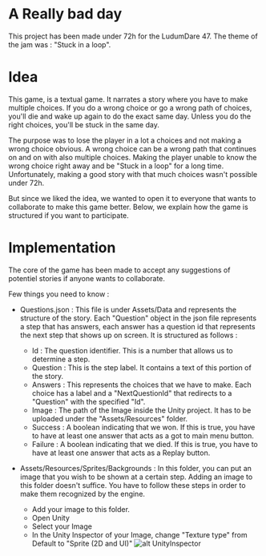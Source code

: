 # A Really bad day

This project has been made under 72h for the LudumDare 47. 
The theme of the jam was : "Stuck in a loop".

# Idea

This game, is a textual game. It narrates a story where you have to make multiple choices. 
If you do a wrong choice or go a wrong path of choices, you'll die and wake up again to do the exact same day. 
Unless you do the right choices, you'll be stuck in the same day. 

The purpose was to lose the player in a lot a choices and not making a wrong choice obvious. A wrong choice can be a wrong path that continues on and on with also multiple choices. Making the player unable to know the wrong choice right away and be "Stuck in a loop" for a long time. 
Unfortunately, making a good story with that much choices wasn't possible under 72h. 

But since we liked the idea, we wanted to open it to everyone that wants to collaborate to make this game better.
Below, we explain how the game is structured if you want to participate.

# Implementation

The core of the game has been made to accept any suggestions of potentiel stories if anyone wants to collaborate. 

Few things you need to know : 

- Questions.json : This file is under Assets/Data and represents the structure of the story. Each "Question" object in the json file represents a step that has answers, each answer has a question id that represents the next step that shows up on screen. It is structured as follows : 

	- Id : The question identifier. This is a number that allows us to determine a step.
	- Question : This is the step label. It contains a text of this portion of the story.
	- Answers : This represents the choices that we have to make. Each choice has a label and a "NextQuestionId" that redirects to a "Question" with the specified "Id".
	- Image : The path of the Image inside the Unity project. It has to be uploaded under the "Assets/Resources" folder.
	- Success : A boolean indicating that we won. If this is true, you have to have at least one answer that acts as a got to main menu button.
	- Failure : A boolean indicating that we died. If this is true, you have to have at least one answer that acts as a Replay button.
- Assets/Resources/Sprites/Backgrounds : In this folder, you can put an image that you wish to be shown at a certain step. Adding an image to this folder doesn't suffice. You have to follow these steps in order to make them recognized by the engine.
	- Add your image to this folder.
	- Open Unity
	- Select your Image
	- In the Unity Inspector of your Image, change "Texture type" from Default to "Sprite (2D and UI)" 
	![alt UnityInspector](https://docs.unity3d.com/uploads/SpriteEditorButton.png)
